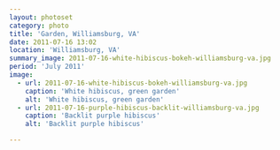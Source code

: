 ```yaml
---
layout: photoset
category: photo
title: 'Garden, Williamsburg, VA'
date: 2011-07-16 13:02
location: 'Williamsburg, VA'
summary_image: 2011-07-16-white-hibiscus-bokeh-williamsburg-va.jpg
period: 'July 2011'
image:
  - url: 2011-07-16-white-hibiscus-bokeh-williamsburg-va.jpg
    caption: 'White hibiscus, green garden'
    alt: 'White hibiscus, green garden'
  - url: 2011-07-16-purple-hibiscus-backlit-williamsburg-va.jpg
    caption: 'Backlit purple hibiscus'
    alt: 'Backlit purple hibiscus'

---
```


